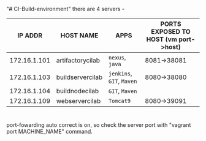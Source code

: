 "# CI-Build-environment" 
there are 4 servers - 

  
  | IP ADDR     | HOST NAME | APPS | PORTS EXPOSED TO HOST (vm port->host) |
  | ------------- | ------------- | ----- | ----- |
  | 172.16.1.101 | artifactorycilab | `nexus`, `java` | 8081->38081 |
  | 172.16.1.103 | buildservercilab| `jenkins`, `GIT`, `Maven` | 8080->38080 |
  | 172.16.1.104 | buildnodecilab | `GIT`, `Maven` |
  | 172.16.1.109 | webservercilab | `Tomcat9` | 8080->39091 |

#
port-fowarding auto correct is on, so check the server port with "vagrant port MACHINE_NAME" command.
